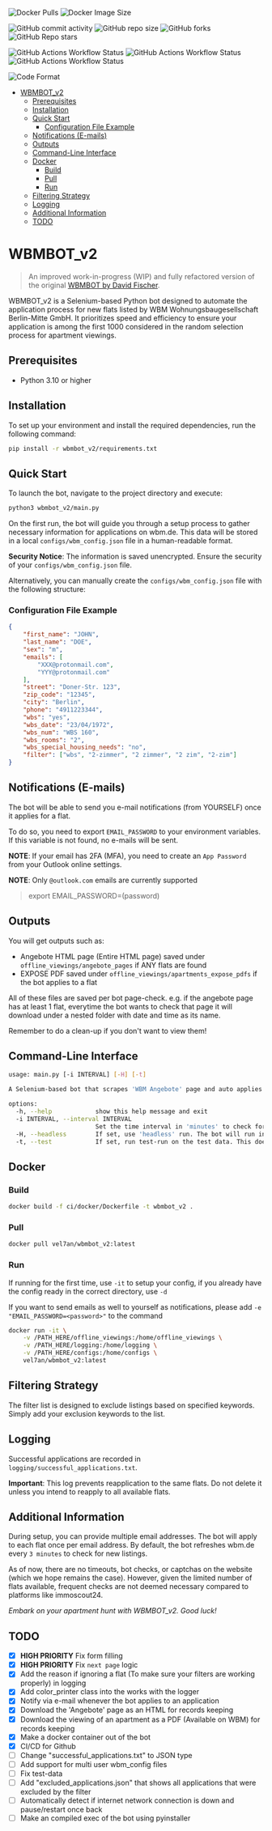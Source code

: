 ![Docker Pulls](https://img.shields.io/docker/pulls/vel7an/wbmbot_v2?style=flat-square&logo=docker&label=DOCKER%20PULLS) ![Docker Image Size](https://img.shields.io/docker/image-size/vel7an/wbmbot_v2?style=flat-square&logo=docker&label=IMAGE%20SIZE)

![GitHub commit activity](https://img.shields.io/github/commit-activity/m/vel-san/wbmbot_v2?style=flat-square&logo=github&label=COMMITS) ![GitHub repo size](https://img.shields.io/github/repo-size/vel-san/wbmbot_v2?style=flat-square&logo=github&label=REPO%20SIZE) ![GitHub forks](https://img.shields.io/github/forks/vel-san/wbmbot_v2?style=flat-square&logo=github&label=FORKS) ![GitHub Repo stars](https://img.shields.io/github/stars/vel-san/wbmbot_v2?style=flat-square&logo=github&label=STARS)

![GitHub Actions Workflow Status](https://img.shields.io/github/actions/workflow/status/vel-san/wbmbot_v2/docker-build-push.yml?style=flat-square&logo=github&label=BUILD%20STATUS)
![GitHub Actions Workflow Status](https://img.shields.io/github/actions/workflow/status/vel-san/wbmbot_v2/check_leaks.yml?style=flat-square&logo=github&label=SECRETS%20LEAKS) ![GitHub Actions Workflow Status](https://img.shields.io/github/actions/workflow/status/vel-san/wbmbot_v2/github-code-scanning%2Fcodeql?style=flat-square&logo=github&label=CODE%20QUALITY)

![Code Format](https://img.shields.io/badge/CODE%20FORMAT-BLACK-black?style=flat-square&logo=python)

- [WBMBOT\_v2](#wbmbot_v2)
  - [Prerequisites](#prerequisites)
  - [Installation](#installation)
  - [Quick Start](#quick-start)
    - [Configuration File Example](#configuration-file-example)
  - [Notifications (E-mails)](#notifications-e-mails)
  - [Outputs](#outputs)
  - [Command-Line Interface](#command-line-interface)
  - [Docker](#docker)
    - [Build](#build)
    - [Pull](#pull)
    - [Run](#run)
  - [Filtering Strategy](#filtering-strategy)
  - [Logging](#logging)
  - [Additional Information](#additional-information)
  - [TODO](#todo)


# WBMBOT_v2

> An improved work-in-progress (WIP) and fully refactored version of the original [WBMBOT by David Fischer](https://github.com/fischer-hub/wbmbot).

WBMBOT_v2 is a Selenium-based Python bot designed to automate the application process for new flats listed by WBM Wohnungsbaugesellschaft Berlin-Mitte GmbH. It prioritizes speed and efficiency to ensure your application is among the first 1000 considered in the random selection process for apartment viewings.

## Prerequisites

- Python 3.10 or higher

## Installation

To set up your environment and install the required dependencies, run the following command:

```bash
pip install -r wbmbot_v2/requirements.txt
```

## Quick Start

To launch the bot, navigate to the project directory and execute:

```bash
python3 wbmbot_v2/main.py
```

On the first run, the bot will guide you through a setup process to gather necessary information for applications on wbm.de. This data will be stored in a local `configs/wbm_config.json` file in a human-readable format.

**Security Notice**: The information is saved unencrypted. Ensure the security of your `configs/wbm_config.json` file.

Alternatively, you can manually create the `configs/wbm_config.json` file with the following structure:

### Configuration File Example

```json
{
    "first_name": "JOHN",
    "last_name": "DOE",
    "sex": "m",
    "emails": [
        "XXX@protonmail.com",
        "YYY@protonmail.com"
    ],
    "street": "Doner-Str. 123",
    "zip_code": "12345",
    "city": "Berlin",
    "phone": "4911223344",
    "wbs": "yes",
    "wbs_date": "23/04/1972",
    "wbs_num": "WBS 160",
    "wbs_rooms": "2",
    "wbs_special_housing_needs": "no",
    "filter": ["wbs", "2-zimmer", "2 zimmer", "2 zim", "2-zim"]
}
```

## Notifications (E-mails)

The bot will be able to send you e-mail notifications (from YOURSELF) once it applies for a flat.

To do so, you need to export `EMAIL_PASSWORD` to your environment variables. If this variable is not found, no e-mails will be sent.

**NOTE**: If your email has 2FA (MFA), you need to create an `App Password` from your Outlook online settings.

**NOTE**: Only `@outlook.com` emails are currently supported

> export EMAIL_PASSWORD=(password)

## Outputs

You will get outputs such as:

- Angebote HTML page (Entire HTML page) saved under `offline_viewings/angebote_pages` if ANY flats are found
- EXPOSE PDF saved under `offline_viewings/apartments_expose_pdfs` if the bot applies to a flat

All of these files are saved per bot page-check. e.g. if the angebote page has at least 1 flat, everytime the bot wants to check that page it will download under a nested folder with date and time as its name.

Remember to do a clean-up if you don't want to view them!

## Command-Line Interface

```bash
usage: main.py [-i INTERVAL] [-H] [-t]

A Selenium-based bot that scrapes 'WBM Angebote' page and auto applies on appartments based on user exclusion filters

options:
  -h, --help            show this help message and exit
  -i INTERVAL, --interval INTERVAL
                        Set the time interval in 'minutes' to check for new flats (refresh) on wbm.de. [default: 3 minutes]
  -H, --headless        If set, use 'headless' run. The bot will run in the background, otherwise, a chrome tab will show.
  -t, --test            If set, run test-run on the test data. This does not actually connect to wbm.de.
```

## Docker

### Build

```bash
docker build -f ci/docker/Dockerfile -t wbmbot_v2 .
```

### Pull

```bash
docker pull vel7an/wbmbot_v2:latest
```

### Run

If running for the first time, use `-it` to setup your config, if you already have the config ready in the correct directory, use `-d`

If you want to send emails as well to yourself as notifications, please add `-e "EMAIL_PASSWORD=<password>"` to the command

```bash
docker run -it \
    -v /PATH_HERE/offline_viewings:/home/offline_viewings \
    -v /PATH_HERE/logging:/home/logging \
    -v /PATH_HERE/configs:/home/configs \
    vel7an/wbmbot_v2:latest
```

## Filtering Strategy

The filter list is designed to exclude listings based on specified keywords. Simply add your exclusion keywords to the list.

## Logging

Successful applications are recorded in `logging/successful_applications.txt`.

**Important**: This log prevents reapplication to the same flats. Do not delete it unless you intend to reapply to all available flats.

## Additional Information

During setup, you can provide multiple email addresses. The bot will apply to each flat once per email address. By default, the bot refreshes wbm.de every `3 minutes` to check for new listings.

As of now, there are no timeouts, bot checks, or captchas on the website (which we hope remains the case). However, given the limited number of flats available, frequent checks are not deemed necessary compared to platforms like immoscout24.

*Embark on your apartment hunt with WBMBOT_v2. Good luck!*

## TODO

- [X] **HIGH PRIORITY** Fix form filling
- [X] **HIGH PRIORITY** Fix `next page` logic
- [X] Add the reason if ignoring a flat (To make sure your filters are working properly) in logging
- [X] Add color_printer class into the works with the logger
- [X] Notify via e-mail whenever the bot applies to an application
- [X] Download the 'Angebote' page as an HTML for records keeping
- [X] Download the viewing of an apartment as a PDF (Available on WBM) for records keeping
- [X] Make a docker container out of the bot
- [X] CI/CD for Github
- [ ] Change "successful_applications.txt" to JSON type
- [ ] Add support for multi user wbm_config files
- [ ] Fix test-data
- [ ] Add "excluded_applications.json" that shows all applications that were excluded by the filter
- [ ] Automatically detect if internet network connection is down and pause/restart once back
- [ ] Make an compiled exec of the bot using pyinstaller